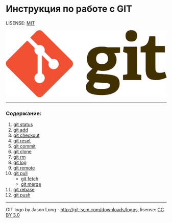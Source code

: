 # Инструкция по работе с GIT

LISENSE: [MIT](./lisense.md)

![git-logo](./assets/Git-logo.png)

---

### Содержание:
1. [git status](./status.md)
2. [git add](./add.md)
3. [git checkout](./checkout.md)
4. [git reset](./reset.md)
5. [git commit](./commit.md)
6. [git clone](./clone.md)
7. [git rm](./rm.md)
8. [git log](./log.md)
9. [git remote](./remote.md)
10. [git pull](./pull.md)
    - [git fetch](./fetch.md)
    - [git merge](./merge.md)
11. [git rebase](./rebase.md)
12. [git push](./push.md)

---

GIT logo by Jason Long - http://git-scm.com/downloads/logos, lisense: [CC BY 3.0](https://creativecommons.org/licenses/by/3.0/)